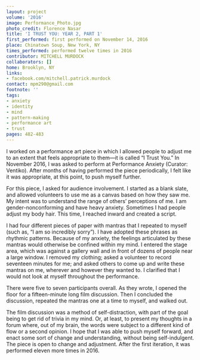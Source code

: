 ```yaml
---
layout: project
volume: '2016'
image: Performance_Photo.jpg
photo_credit: Florence Nasar
title: 'I TRUST YOU: YEAR 2, PART 1'
first_performed: first performed on November 14, 2016
place: Chinatown Soup, New York, NY
times_performed: performed twelve times in 2016
contributor: MITCHELL MURDOCK
collaborators: []
home: Brooklyn, NY
links:
- facebook.com/mitchell.patrick.murdock
contact: mpm290@gmail.com
footnote: ''
tags:
- anxiety
- identity
- mind
- pattern-making
- performance art
- trust
pages: 482-483
---
```


I worked on a performance art piece in which I allowed people to adjust me to an extent that feels appropriate to them—it is called “I Trust You.” In November 2016, I was asked to perform at Performance Anxiety (Curator: Ventiko). After months of having performed the piece periodically, I felt like it was appropriate, at this point, to push myself further.

For this piece, I asked for audience involvement. I started as a blank slate, and allowed volunteers to use me as a canvas based on how they saw me. My intent was to understand the range of others’ perceptions of me. I am gender-nonconforming and have heavy anxiety. Sometimes I had people adjust my body hair. This time, I reached inward and created a script.

I had four different pieces of paper with mantras that I repeated to myself (such as, “I am so incredibly sorry”). I have adopted these phrases as rhythmic patterns. Because of my anxiety, the feelings articulated by these mantras would otherwise be confined within my mind. I entered the stage area, which was against a gallery wall and in front of dozens of people near a large window. I removed my clothing; asked a volunteer to record seventeen minutes for me; and asked others to come up and write these mantras on me, wherever and however they wanted to. I clarified that I would not look at myself throughout the performance.

There were five to seven participants overall. As they wrote, I opened the floor for a fifteen-minute long film discussion. Then I concluded the discussion, repeated the mantras one at a time to myself, and walked out.

The film discussion was a method of self-distraction, with part of the goal being to get rid of trivia in my mind. Or, at least, to present my thoughts in a forum where, out of my brain, the words were subject to a different kind of flow or a second opinion. I hope that I was able to push myself forward, and enact some sort of change and understanding, without being self-indulgent. The piece is open to change and adjustment. After the first iteration, it was performed eleven more times in 2016.
